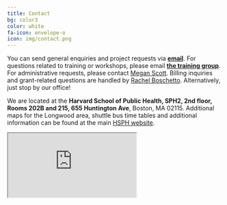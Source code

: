 ```yaml
---
title: Contact
bg: color3
color: white 
fa-icon: envelope-o
icon: img/contact.png
---
```


You can send general enquiries and project requests via **[email](mailto:bioinformatics@hsph.harvard.edu)**. For questions related to training or workshops, please email **[the training group](mailto:hbctraining@hsph.harvard.edu)**. For administrative requests, please contact [Megan Scott](mailto:mescott@hsph.harvard.edu). Billing inquiries and grant-related questions are handled by [Rachel Boschetto](mailto:rboschet@hsph.harvard.edu). Alternatively, just stop by our office!

We are located at the **Harvard School of Public Health, SPH2, 2nd floor, Rooms 202B and 215, 655 Huntington Ave**, Boston, MA 02115. Additional maps for the Longwood area, shuttle bus time tables and additional information can be found at the main [HSPH website](http://www.hsph.harvard.edu/about/location-and-directions/).

<div class="icontain">
  <iframe src="https://www.google.com/maps/embed?pb=!1m18!1m12!1m3!1d5898.66583363224!2d-71.10239336878662!3d42.33542501123007!2m3!1f0!2f0!3f0!3m2!1i1024!2i768!4f13.1!3m3!1m2!1s0x89e379895b79ced3%3A0x679266ac78a5478a!2s655+Huntington+Ave!5e0!3m2!1sen!2sus!4v1397283489103" allowfullscreen></iframe>
</div>


